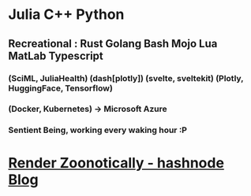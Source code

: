 # Julia    C++      Python                                 

## Recreational : Rust Golang Bash Mojo Lua MatLab Typescript 

### (SciML, JuliaHealth) (dash[plotly]) (svelte, sveltekit) (Plotly, HuggingFace, Tensorflow)
### (Docker, Kubernetes) -> Microsoft Azure 
### Sentient Being, working every waking hour :P

# [Render Zoonotically - hashnode Blog](https://hurtbadly.hashnode.dev/)
